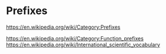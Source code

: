 # Prefixes

https://en.wikipedia.org/wiki/Category:Prefixes

https://en.wikipedia.org/wiki/Category:Function_prefixes
https://en.wikipedia.org/wiki/International_scientific_vocabulary

